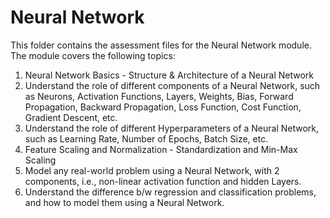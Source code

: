 # Neural Network
This folder contains the assessment files for the Neural Network module. The module covers the following topics:
1. Neural Network Basics - Structure & Architecture of a Neural Network
2. Understand the role of different components of a Neural Network, such as Neurons, Activation Functions, Layers, Weights, Bias, Forward Propagation, Backward Propagation, Loss Function, Cost Function, Gradient Descent, etc.
3. Understand the role of different Hyperparameters of a Neural Network, such as Learning Rate, Number of Epochs, Batch Size, etc.
4. Feature Scaling and Normalization - Standardization and Min-Max Scaling
5. Model any real-world problem using a Neural Network, with 2 components, i.e., non-linear activation function and hidden Layers.
6. Understand the difference b/w regression and classification problems, and how to model them using a Neural Network.


